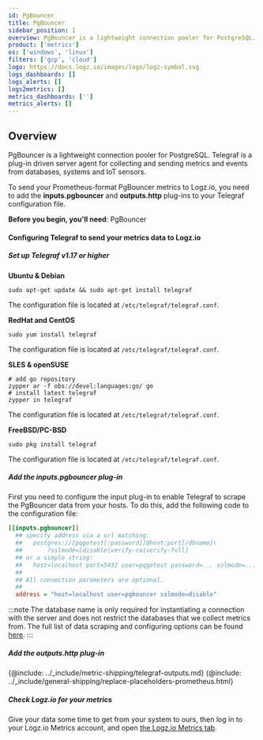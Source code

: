 ```yaml
---
id: PgBouncer
title: PgBouncer
sidebar_position: 1
overview: PgBouncer is a lightweight connection pooler for PostgreSQL. Telegraf is a plug-in driven server agent for collecting and sending metrics and events from databases, systems and IoT sensors.
product: ['metrics']
os: ['windows', 'linux']
filters: ['gcp', 'cloud']
logo: https://docs.logz.io/images/logo/logz-symbol.svg
logs_dashboards: []
logs_alerts: []
logs2metrics: []
metrics_dashboards: ['']
metrics_alerts: []
---
```



## Overview

PgBouncer is a lightweight connection pooler for PostgreSQL. Telegraf is a plug-in driven server agent for collecting and sending metrics and events from databases, systems and IoT sensors.

To send your Prometheus-format PgBouncer metrics to Logz.io, you need to add the **inputs.pgbouncer** and **outputs.http** plug-ins to your Telegraf configuration file.

**Before you begin, you'll need**: PgBouncer

#### Configuring Telegraf to send your metrics data to Logz.io

 

##### Set up Telegraf v1.17 or higher

**Ubuntu & Debian**

```shell
sudo apt-get update && sudo apt-get install telegraf
```

The configuration file is located at `/etc/telegraf/telegraf.conf`.

**RedHat and CentOS**

```shell
sudo yum install telegraf
```

The configuration file is located at `/etc/telegraf/telegraf.conf`.

**SLES & openSUSE**

```shell
# add go repository
zypper ar -f obs://devel:languages:go/ go
# install latest telegraf
zypper in telegraf
```

The configuration file is located at `/etc/telegraf/telegraf.conf`.

**FreeBSD/PC-BSD**

```shell
sudo pkg install telegraf
```

The configuration file is located at `/etc/telegraf/telegraf.conf`.
  
##### Add the inputs.pgbouncer plug-in

First you need to configure the input plug-in to enable Telegraf to scrape the PgBouncer data from your hosts. To do this, add the following code to the configuration file:


``` ini
[[inputs.pgbouncer]]
  ## specify address via a url matching:
  ##   postgres://[pqgotest[:password]]@host:port[/dbname]\
  ##       ?sslmode=[disable|verify-ca|verify-full]
  ## or a simple string:
  ##   host=localhost port=5432 user=pqgotest password=... sslmode=... dbname=app_production
  ##
  ## All connection parameters are optional.
  ##
  address = "host=localhost user=pgbouncer sslmode=disable"
```


:::note
The database name is only required for instantiating a connection with the server and does not restrict the databases that we collect metrics from. The full list of data scraping and configuring options can be found [here](https://github.com/influxdata/telegraf/blob/release-1.18/plugins/inputs/pgbouncer/README.md).
:::
 

##### Add the outputs.http plug-in

{@include: ../_include/metric-shipping/telegraf-outputs.md}
{@include: ../_include/general-shipping/replace-placeholders-prometheus.html}

##### Check Logz.io for your metrics

Give your data some time to get from your system to ours, then log in to your Logz.io Metrics account, and open [the Logz.io Metrics tab](https://app.logz.io/#/dashboard/metrics/).


 
